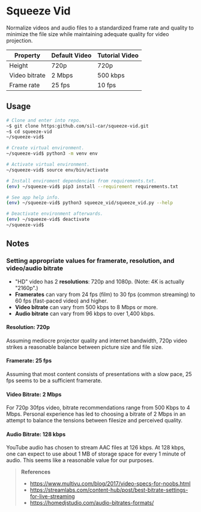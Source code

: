 # Squeeze Vid

Normalize videos and audio files to a standardized frame rate and quality to minimize the file size while maintaining adequate quality for video projection.

Property | Default Video | Tutorial Video
--- | --- | ---
Height | 720p | 720p
Video bitrate | 2 Mbps | 500 kbps
Frame rate | 25 fps | 10 fps

## Usage
```bash
# Clone and enter into repo.
~$ git clone https:github.com/sil-car/squeeze-vid.git
~$ cd squeeze-vid
~/squeeze-vid$

# Create virtual environment.
~/squeeze-vid$ python3 -m venv env

# Activate virtual environment.
~/squeeze-vid$ source env/bin/activate

# Install enviroment dependencies from requirements.txt.
(env) ~/squeeze-vid$ pip3 install --requirement requirements.txt

# See app help info.
(env) ~/squeeze-vid$ python3 squeeze_vid/squeeze_vid.py --help

# Deactivate environment afterwards.
(env) ~/squeeze-vid$ deactivate
~/squeeze-vid$
```

## Notes

### Setting appropriate values for framerate, resolution, and video/audio bitrate

- "HD" video has 2 **resolutions**: 720p and 1080p. (Note: 4K is actually "2160p".)
- **Framerates** can vary from 24 fps (film) to 30 fps (common streaming) to 60 fps
(fast-paced video) and higher.
- **Video bitrate** can vary from 500 kbps to 8 Mbps or more.
- **Audio bitrate** can vary from 96 kbps to over 1,400 kbps.

#### Resolution: 720p

Assuming mediocre projector quality and internet bandwidth, 720p video strikes a reasonable balance between picture size and file size.

#### Framerate: 25 fps

Assuming that most content consists of presentations with a slow pace, 25 fps seems to be a sufficient framerate.

#### Video Bitrate: 2 Mbps

For 720p 30fps video, bitrate recommendations range from 500 Kbps to 4 Mbps. Personal experience has led to choosing a bitrate of 2 Mbps in an attempt to balance the tensions between filesize and perceived quality.

#### Audio Bitrate: 128 kbps

YouTube audio has chosen to stream AAC files at 126 kbps. At 128 kbps, one can expect to use about 1 MB of storage space for every 1 minute of audio. This seems like a reasonable value for our purposes.

>**References**
>- https://www.multivu.com/blog/2017/video-specs-for-noobs.html
>- https://streamlabs.com/content-hub/post/best-bitrate-settings-for-live-streaming
>- https://homedjstudio.com/audio-bitrates-formats/
